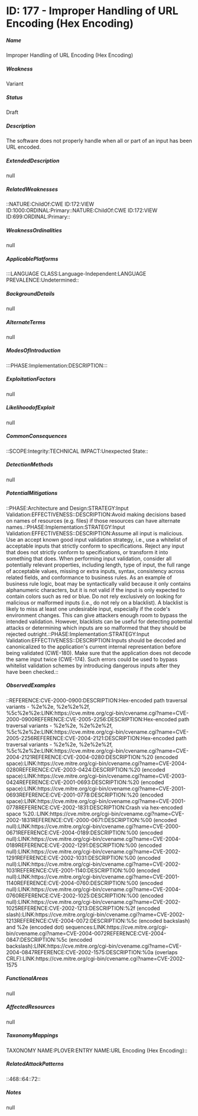 # ID: 177 - Improper Handling of URL Encoding (Hex Encoding)
<h5>Name</h5>Improper Handling of URL Encoding (Hex Encoding)
<h5>Weakness</h5>Variant
<h5>Status</h5>Draft
<h5>Description</h5>The software does not properly handle when all or part of an input has been URL encoded.
<h5>ExtendedDescription</h5>null
<h5>RelatedWeaknesses</h5>::NATURE:ChildOf:CWE ID:172:VIEW ID:1000:ORDINAL:Primary::NATURE:ChildOf:CWE ID:172:VIEW ID:699:ORDINAL:Primary::
<h5>WeaknessOrdinalities</h5>null
<h5>ApplicablePlatforms</h5>:::LANGUAGE CLASS:Language-Independent:LANGUAGE PREVALENCE:Undetermined::
<h5>BackgroundDetails</h5>null
<h5>AlternateTerms</h5>null
<h5>ModesOfIntroduction</h5>:::PHASE:Implementation:DESCRIPTION:::
<h5>ExploitationFactors</h5>null
<h5>LikelihoodofExploit</h5>null
<h5>CommonConsequences</h5>::SCOPE:Integrity:TECHNICAL IMPACT:Unexpected State::
<h5>DetectionMethods</h5>null
<h5>PotentialMitigations</h5>::PHASE:Architecture and Design:STRATEGY:Input Validation:EFFECTIVENESS::DESCRIPTION:Avoid making decisions based on names of resources (e.g. files) if those resources can have alternate names.::PHASE:Implementation:STRATEGY:Input Validation:EFFECTIVENESS::DESCRIPTION:Assume all input is malicious. Use an accept known good input validation strategy, i.e., use a whitelist of acceptable inputs that strictly conform to specifications. Reject any input that does not strictly conform to specifications, or transform it into something that does. When performing input validation, consider all potentially relevant properties, including length, type of input, the full range of acceptable values, missing or extra inputs, syntax, consistency across related fields, and conformance to business rules. As an example of business rule logic, boat may be syntactically valid because it only contains alphanumeric characters, but it is not valid if the input is only expected to contain colors such as red or blue. Do not rely exclusively on looking for malicious or malformed inputs (i.e., do not rely on a blacklist). A blacklist is likely to miss at least one undesirable input, especially if the code's environment changes. This can give attackers enough room to bypass the intended validation. However, blacklists can be useful for detecting potential attacks or determining which inputs are so malformed that they should be rejected outright.::PHASE:Implementation:STRATEGY:Input Validation:EFFECTIVENESS::DESCRIPTION:Inputs should be decoded and canonicalized to the application's current internal representation before being validated (CWE-180). Make sure that the application does not decode the same input twice (CWE-174). Such errors could be used to bypass whitelist validation schemes by introducing dangerous inputs after they have been checked.::
<h5>ObservedExamples</h5>::REFERENCE:CVE-2000-0900:DESCRIPTION:Hex-encoded path traversal variants - %2e%2e, %2e%2e%2f, %5c%2e%2e:LINK:https://cve.mitre.org/cgi-bin/cvename.cgi?name=CVE-2000-0900REFERENCE:CVE-2005-2256:DESCRIPTION:Hex-encoded path traversal variants - %2e%2e, %2e%2e%2f, %5c%2e%2e:LINK:https://cve.mitre.org/cgi-bin/cvename.cgi?name=CVE-2005-2256REFERENCE:CVE-2004-2121:DESCRIPTION:Hex-encoded path traversal variants - %2e%2e, %2e%2e%2f, %5c%2e%2e:LINK:https://cve.mitre.org/cgi-bin/cvename.cgi?name=CVE-2004-2121REFERENCE:CVE-2004-0280:DESCRIPTION:%20 (encoded space):LINK:https://cve.mitre.org/cgi-bin/cvename.cgi?name=CVE-2004-0280REFERENCE:CVE-2003-0424:DESCRIPTION:%20 (encoded space):LINK:https://cve.mitre.org/cgi-bin/cvename.cgi?name=CVE-2003-0424REFERENCE:CVE-2001-0693:DESCRIPTION:%20 (encoded space):LINK:https://cve.mitre.org/cgi-bin/cvename.cgi?name=CVE-2001-0693REFERENCE:CVE-2001-0778:DESCRIPTION:%20 (encoded space):LINK:https://cve.mitre.org/cgi-bin/cvename.cgi?name=CVE-2001-0778REFERENCE:CVE-2002-1831:DESCRIPTION:Crash via hex-encoded space %20.:LINK:https://cve.mitre.org/cgi-bin/cvename.cgi?name=CVE-2002-1831REFERENCE:CVE-2000-0671:DESCRIPTION:%00 (encoded null):LINK:https://cve.mitre.org/cgi-bin/cvename.cgi?name=CVE-2000-0671REFERENCE:CVE-2004-0189:DESCRIPTION:%00 (encoded null):LINK:https://cve.mitre.org/cgi-bin/cvename.cgi?name=CVE-2004-0189REFERENCE:CVE-2002-1291:DESCRIPTION:%00 (encoded null):LINK:https://cve.mitre.org/cgi-bin/cvename.cgi?name=CVE-2002-1291REFERENCE:CVE-2002-1031:DESCRIPTION:%00 (encoded null):LINK:https://cve.mitre.org/cgi-bin/cvename.cgi?name=CVE-2002-1031REFERENCE:CVE-2001-1140:DESCRIPTION:%00 (encoded null):LINK:https://cve.mitre.org/cgi-bin/cvename.cgi?name=CVE-2001-1140REFERENCE:CVE-2004-0760:DESCRIPTION:%00 (encoded null):LINK:https://cve.mitre.org/cgi-bin/cvename.cgi?name=CVE-2004-0760REFERENCE:CVE-2002-1025:DESCRIPTION:%00 (encoded null):LINK:https://cve.mitre.org/cgi-bin/cvename.cgi?name=CVE-2002-1025REFERENCE:CVE-2002-1213:DESCRIPTION:%2f (encoded slash):LINK:https://cve.mitre.org/cgi-bin/cvename.cgi?name=CVE-2002-1213REFERENCE:CVE-2004-0072:DESCRIPTION:%5c (encoded backslash) and %2e (encoded dot) sequences:LINK:https://cve.mitre.org/cgi-bin/cvename.cgi?name=CVE-2004-0072REFERENCE:CVE-2004-0847:DESCRIPTION:%5c (encoded backslash):LINK:https://cve.mitre.org/cgi-bin/cvename.cgi?name=CVE-2004-0847REFERENCE:CVE-2002-1575:DESCRIPTION:%0a (overlaps CRLF):LINK:https://cve.mitre.org/cgi-bin/cvename.cgi?name=CVE-2002-1575
<h5>FunctionalAreas</h5>null
<h5>AffectedResources</h5>null
<h5>TaxonomyMappings</h5>TAXONOMY NAME:PLOVER:ENTRY NAME:URL Encoding (Hex Encoding)::
<h5>RelatedAttackPatterns</h5>::468::64::72::
<h5>Notes</h5>null

